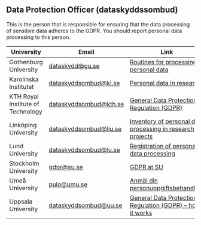 ## Data Protection Officer (dataskyddssombud)

This is the person that is responsible for ensuring that the data processing of sensitive data adheres to the GDPR.
You should report personal data processing to this person.

| University                         | Email                    | Link            |
| ---------------------------------- | ------------------------ | --------------------------------- |
| Gothenburg University              | dataskydd@gu.se          | [Routines for processing personal data](https://medarbetarportalen.gu.se/%20%20diarieforing-arkivering-och-personuppgiftsbehandling/rutiner-for-behandling-av-personuppgifter/%20%20?languageId=100001&skipSSOCheck=true)|
| Karolinska Institutet              | dataskyddsombud@ki.se    | [Personal data in research](https://ki.se/en/staff/personal-data-in-research?_ga=%20%202.45242276.149957508.1555488355-567706208.1540895613)                                 |
| KTH Royal Institute of Technology  | dataskyddsombud@kth.se   | [General Data Protection Regulation (GDPR)](https://intra.kth.se/en/anstallning/anstallningsvillkor/%20%20att-vara-statligt-an/behandling-av-person)                 |
| Linköping University               | dataskyddsombud@liu.se   | [Inventory of personal data processing in research projects](https://insidan.liu.se/dataskyddsforordningen/anmalan-av-%20%20personuppgiftsbehandling?l=en)|
| Lund University                    | dataskyddsombud@lu.se    | [Registration of personal data processing](https://www.staff.lu.se/support-and-tools/legal-and-records-%20%20management/personal-data-and-data-protection/area-specific-information/research)                  |
| Stockholm University               | gdpr@su.se               | [GDPR at SU](https://www.su.se/english/staff/organisation-governance/legal-information)                |                                
| Umeå University                    | pulo@umu.se              | [Anmäl din personuppgiftsbehandling](https://www.aurora.umu.se/regler-och-riktlinjer/juridik/%20%20personuppgifter/anmal-din-personuppgiftsbehandling/)                        |
| Uppsala University                 | dataskyddsombud@uu.se    | [General Data Protection Regulation (GDPR) – how it works](https://mp.uu.se/en/web/info/stod/dataskyddsforordningen) |